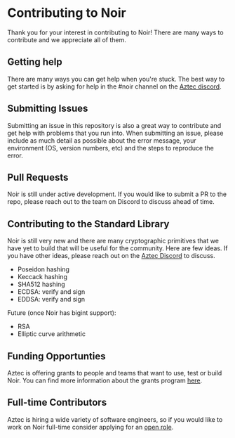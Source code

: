 # Contributing to Noir

Thank you for your interest in contributing to Noir! There are many ways to contribute
and we appreciate all of them.

## Getting help

There are many ways you can get help when you're stuck. The best way to get started is by asking for help in the #noir
channel on the [Aztec discord](https://discord.gg/aztec). 

## Submitting Issues

Submitting an issue in this repository is also a great way to contribute and get help with problems that you run into.
When submitting an issue, please include as much detail as possible about the error message, your environment (OS, version numbers, etc) and the 
steps to reproduce the error.

## Pull Requests

Noir is still under active development. If you would like to submit a PR to the repo, please reach out to the team on Discord to discuss
ahead of time.

## Contributing to the Standard Library

Noir is still very new and there are many cryptographic primitives that we have yet to build that will be useful for the community.
Here are few ideas. If you have other ideas, please reach out on the [Aztec Discord](https://discord.gg/aztec) to discuss.

- Poseidon hashing
- Keccack hashing
- SHA512 hashing
- ECDSA: verify and sign
- EDDSA: verify and sign

Future (once Noir has bigint support):

- RSA
- Elliptic curve arithmetic

## Funding Opportunties

Aztec is offering grants to people and teams that want to use, test or build Noir. You can find more information about the grants program [here](https://aztec.network/grants).

## Full-time Contributors

Aztec is hiring a wide variety of software engineers, so if you would like to work on Noir full-time consider applying for an [open role](https://aztec.network/careers).
